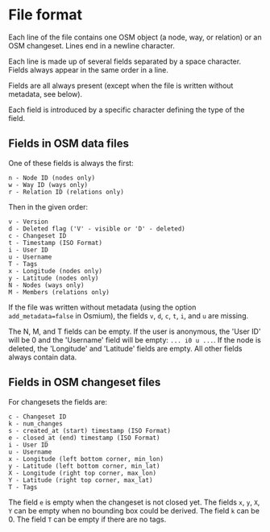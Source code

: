 
# File format

Each line of the file contains one OSM object (a node, way, or relation) or an
OSM changeset. Lines end in a newline character.

Each line is made up of several fields separated by a space character. Fields
always appear in the same order in a line.

Fields are all always present (except when the file is written without
metadata, see below).

Each field is introduced by a specific character defining the type of the
field.

## Fields in OSM data files

One of these fields is always the first:

    n - Node ID (nodes only)
    w - Way ID (ways only)
    r - Relation ID (relations only)

Then in the given order:

    v - Version
    d - Deleted flag ('V' - visible or 'D' - deleted)
    c - Changeset ID
    t - Timestamp (ISO Format)
    i - User ID
    u - Username
    T - Tags
    x - Longitude (nodes only)
    y - Latitude (nodes only)
    N - Nodes (ways only)
    M - Members (relations only)

If the file was written without metadata (using the option `add_metadata=false`
in Osmium), the fields `v`, `d`, `c`, `t`, `i`, and `u` are missing.

The N, M, and T fields can be empty. If the user is anonymous, the 'User ID'
will be 0 and the 'Username' field will be empty: `... i0 u ...`. If the
node is deleted, the 'Longitude' and 'Latitude' fields are empty. All other
fields always contain data.

## Fields in OSM changeset files

For changesets the fields are:

    c - Changeset ID
    k - num_changes
    s - created_at (start) timestamp (ISO Format)
    e - closed_at (end) timestamp (ISO Format)
    i - User ID
    u - Username
    x - Longitude (left bottom corner, min_lon)
    y - Latitude (left bottom corner, min_lat)
    X - Longitude (right top corner, max_lon)
    Y - Latitude (right top corner, max_lat)
    T - Tags

The field `e` is empty when the changeset is not closed yet. The fields `x`,
`y`, `X`, `Y` can be empty when no bounding box could be derived. The field `k`
can be 0. The field `T` can be empty if there are no tags.

